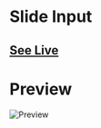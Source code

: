 # Slide Input

## [See Live](https://codepen.io/hicoders/pen/xxYbyRN)

# Preview

![Preview](../.github/assets/slide-input.png)
